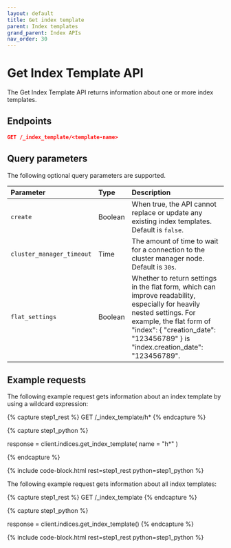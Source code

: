 ```yaml
---
layout: default
title: Get index template
parent: Index templates
grand_parent: Index APIs
nav_order: 30
---
```


# Get Index Template API

The Get Index Template API returns information about one or more index templates.

## Endpoints

```json
GET /_index_template/<template-name>
```

## Query parameters

The following optional query parameters are supported.

Parameter | Type | Description
:--- | :--- | :---
`create` | Boolean | When true, the API cannot replace or update any existing index templates. Default is `false`.
`cluster_manager_timeout` | Time | The amount of time to wait for a connection to the cluster manager node. Default is `30s`.
`flat_settings` | Boolean | Whether to return settings in the flat form, which can improve readability, especially for heavily nested settings. For example, the flat form of "index": { "creation_date": "123456789" } is "index.creation_date": "123456789".

## Example requests

The following example request gets information about an index template by using a wildcard expression:

<!-- spec_insert_start
component: example_code
rest: GET /_index_template/h*
-->
{% capture step1_rest %}
GET /_index_template/h*
{% endcapture %}

{% capture step1_python %}


response = client.indices.get_index_template(
  name = "h*"
)

{% endcapture %}

{% include code-block.html
    rest=step1_rest
    python=step1_python %}
<!-- spec_insert_end -->

The following example request gets information about all index templates:

<!-- spec_insert_start
component: example_code
rest: GET /_index_template
-->
{% capture step1_rest %}
GET /_index_template
{% endcapture %}

{% capture step1_python %}

response = client.indices.get_index_template()
{% endcapture %}

{% include code-block.html
    rest=step1_rest
    python=step1_python %}
<!-- spec_insert_end -->
